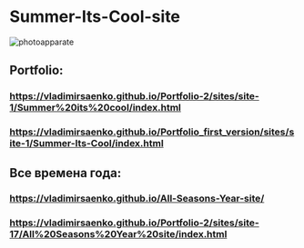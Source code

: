 # Summer-Its-Cool-site

![photoapparate](https://user-images.githubusercontent.com/56477695/161980685-4e2e307a-2531-40d4-a259-c1aaf60e8b78.jpg)

## Portfolio:
 
### https://vladimirsaenko.github.io/Portfolio-2/sites/site-1/Summer%20its%20cool/index.html

### https://vladimirsaenko.github.io/Portfolio_first_version/sites/site-1/Summer-Its-Cool/index.html

## Все времена года:

### https://vladimirsaenko.github.io/All-Seasons-Year-site/

### https://vladimirsaenko.github.io/Portfolio-2/sites/site-17/All%20Seasons%20Year%20site/index.html
